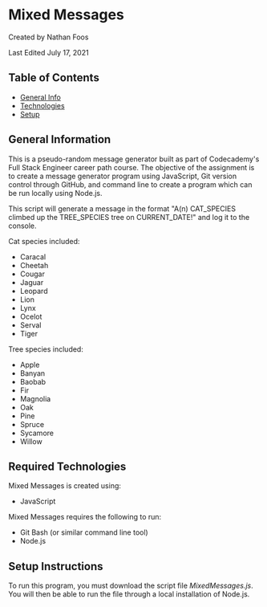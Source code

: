 # Mixed Messages

Created by Nathan Foos

Last Edited July 17, 2021

## Table of Contents

- [General Info](#general-information)
- [Technologies](#required-technologies)
- [Setup](#setup-instructions)

## General Information

This is a pseudo-random message generator built as part of Codecademy's Full Stack Engineer career path course. The objective of the assignment is to create a message generator program using JavaScript, Git version control through GitHub, and command line to create a program which can be run locally using Node.js.

This script will generate a message in the format "A(n) CAT_SPECIES climbed up the TREE_SPECIES tree on CURRENT_DATE!" and log it to the console.

Cat species included:

- Caracal
- Cheetah
- Cougar
- Jaguar
- Leopard
- Lion
- Lynx
- Ocelot
- Serval
- Tiger

Tree species included:

- Apple
- Banyan
- Baobab
- Fir
- Magnolia
- Oak
- Pine
- Spruce
- Sycamore
- Willow

## Required Technologies

Mixed Messages is created using:

- JavaScript

Mixed Messages requires the following to run:

- Git Bash (or similar command line tool)
- Node.js

## Setup Instructions

To run this program, you must download the script file _MixedMessages.js_. You will then be able to run the file through a local installation of Node.js.
